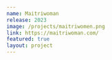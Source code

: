 ```yaml
---
name: Maitriwoman
release: 2023
image: /projects/maitriwomen.png
link: https://maitriwoman.com/
featured: true
layout: project
---
```

